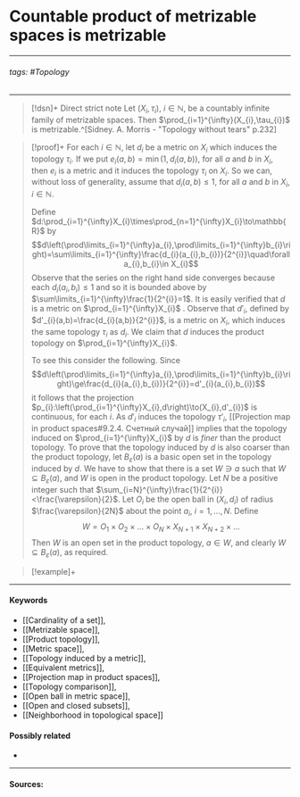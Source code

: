 # Countable product of metrizable spaces is metrizable
***
###### tags: #Topology 
***
>[!dsn]+ Direct strict note
>Let $(X_{i},\tau_{i})$, $i\in\mathbb{N}$, be a countably infinite family of metrizable spaces. Then $\prod_{i=1}^{\infty}(X_{i},\tau_{i})$ is metrizable.^[Sidney. A. Morris - "Topology without tears" p.232]

>[!proof]+
>For each $i\in\mathbb{N}$, let $d_{i}$ be a metric on $X_{i}$ which induces the topology $\tau_{i}$. If we put $e_{i}(a,b)=\min(1,d_{i}(a,b))$, for all $a$ and $b$ in $X_{i}$, then $e_{i}$ is a metric and it induces the topology $\tau_{i}$ on $X_{i}$. So we can, without loss of generality, assume that $d_{i}(a,b)\le1$, for all $a$ and $b$ in $X_{i}$, $i\in\mathbb{N}$.
>
>Define $d:\prod_{i=1}^{\infty}X_{i}\times\prod_{n=1}^{\infty}X_{i}\to\mathbb{R}$ by
>$$d\left(\prod\limits_{i=1}^{\infty}a_{i},\prod\limits_{i=1}^{\infty}b_{i}\right)=\sum\limits_{i=1}^{\infty}\frac{d_{i}(a_{i},b_{i})}{2^{i}}\quad\forall a_{i},b_{i}\in X_{i}$$
>Observe that the series on the right hand side converges because each $d_{i}(a_{i},b_{i})\le1$ and so it is bounded above by $\sum\limits_{i=1}^{\infty}\frac{1}{2^{i}}=1$.
>It is easily verified that $d$ is a metric on $\prod_{i=1}^{\infty}X_{i}$ . Observe that $d'_{i}$, defined by $d'_{i}(a,b)=\frac{d_{i}(a,b)}{2^{i}}$, is a metric on $X_{i}$, which induces the same topology $\tau_{i}$ as $d_{i}$. We claim that $d$ induces the product topology on $\prod_{i=1}^{\infty}X_{i}$.
>
>To see this consider the following. Since
>$$d\left(\prod\limits_{i=1}^{\infty}a_{i},\prod\limits_{i=1}^{\infty}b_{i}\right)\ge\frac{d_{i}(a_{i},b_{i})}{2^{i}}=d'_{i}(a_{i},b_{i})$$
>it follows that the projection $p_{i}:\left(\prod_{i=1}^{\infty}X_{i},d\right)\to(X_{i},d'_{i})$ is continuous, for each $i$. As $d'_{i}$ induces the topology $\tau'_{i}$, [[Projection map in product spaces#9.2.4. Счетный случай]] implies that the topology induced on $\prod_{i=1}^{\infty}X_{i}$ by $d$ is *finer* than the product topology.
>To prove that the topology induced by $d$ is also coarser than the product topology, let $B_{\varepsilon}(a)$ is a basic open set in the topology induced by $d$. We have to show that there is a set $W\ni a$ such that $W\subseteq B_{\varepsilon}(a)$, and $W$ is open in the product topology. Let $N$ be a positive integer such that $\sum_{i=N}^{\infty}\frac{1}{2^{i}}<\frac{\varepsilon}{2}$. Let $O_{i}$ be the open ball in $(X_{i},d_{i})$ of radius $\frac{\varepsilon}{2N}$ about the point $a_{i}$, $i=1,\dots,N$. Define
>$$W=O_{1}\times O_{2}\times\dots\times O_{N}\times X_{N+1}\times X_{N+2}\times\dots$$
>Then $W$ is an open set in the product topology, $a\in W$, and clearly $W\subseteq B_{\varepsilon}(a)$, as required.

>[!example]+ 
>
***
#### Keywords
- [[Cardinality of a set]],
- [[Metrizable space]],
- [[Product topology]],
- [[Metric space]],
- [[Topology induced by a metric]],
- [[Equivalent metrics]],
- [[Projection map in product spaces]],
- [[Topology comparison]],
- [[Open ball in metric space]],
- [[Open and closed subsets]],
- [[Neighborhood in topological space]]
#### Possibly related
- 
***
#### Sources: